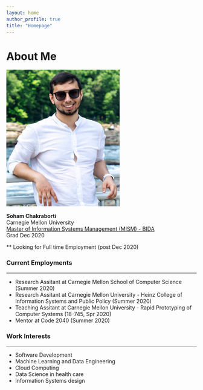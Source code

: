 ```yaml
---
layout: home
author_profile: true
title: "Homepage"
---
```

# About Me
<img src="assets/images/aboutme.png" width="300"/> 

**Soham Chakraborti** <br>
Carnegie Mellon University <br>
[Master of Information Systems Management (MISM) - BIDA](https://www.heinz.cmu.edu/programs/information-systems-management-master/bida) <br>
Grad Dec 2020 <br>

** Looking for Full time Employment (post Dec 2020)<br>

### Current Employments
------
* Research Assitant at Carnegie Mellon School of Computer Science (Summer 2020)<br>
* Research Assitant at Carnegie Mellon University - Heinz College of Information Systems and Public Policy (Summer 2020)<br>
* Teaching Assitant at Carnegie Mellon University - Rapid Prototyping of Computer Systems (18-745, Spr 2020)<br>
* Mentor at Code 2040 (Summer 2020)<br>

### Work Interests
------
* Software Development 
* Machine Learning and Data Engineering
* Cloud Computing 
* Data Science in health care
* Information Systems design
